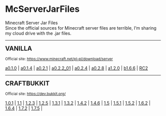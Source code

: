 # McServerJarFiles
Minecraft Server Jar Files <br>
Since the official sources for Minecraft server files are terrible, I’m sharing my cloud drive with the .jar files.

<hr>
<p><span style="font-size:20px;"><strong>VANILLA</strong></span></p>
<p><span style="font-size:12px;">Official site: </span><a target="_blank" rel="noopener noreferrer" href="https://www.minecraft.net/pl-pl/download/server"><span style="font-size:12px;">https://www.minecraft.net/pl-pl/download/server</span></a></p>

<a href="https://mega.nz/folder/WYomgAhI#4C3gs9JDbT1WxMM7dm1fyQ">a0.1.0</a> 
| <a href="https://mega.nz/folder/HV4kzBxC#HQYo1npeTHE7ae1W_-YI9A">a0.1.4</a> 
| <a href="https://mega.nz/folder/KMgD1ZbJ#vaYR7l282SiU9HSsCDMA5A">a0.2.1</a> 
| <a href="https://mega.nz/folder/Hd4j1Zib#ePgY-tdGOsJrQcQouo77Mg">a0.2.2_01</a> 
| <a href="https://mega.nz/folder/fdImkJxL#dTjNCtSnr4zAGTVnGp7Odw">a0.2.4</a> 
| <a href="https://mega.nz/folder/DYAyFS6S#SamNBW92PWlJLSQ2UAMmWw">a0.2.8</a> 
| <a href="https://mega.nz/folder/vZZ3DKKT#6fTWvNbqk7otkpSAzp_pFg">a1.2.0</a> 
| <a href="https://mega.nz/folder/DcRQySpI#eFWV2nJ3PXky62FKLbYcQQ">b1.6.6</a> 
| <a href="https://mega.nz/folder/WFJBiIZK#OOR2O25T4HVWtaM9J6VpOA">RC2</a>
<hr>
<p><span style="font-size:20px;"><strong>CRAFTBUKKIT</strong></span></p>
<p><span style="font-size:12px;">Official site: </span><a target="_blank" rel="noopener noreferrer" href="https://dev.bukkit.org/"><span style="font-size:12px;">https://dev.bukkit.org/</span></a></p>
<a href="https://mega.nz/folder/jdBVAQxb#snLX9bNuXocT0t7I1UUf6w">1.0.1</a> | 
<a href="https://mega.nz/folder/eNIgSSjC#KaJCig8xkKJ5cQJQY-P5YQ">1.1</a> | 
<a href="https://mega.nz/folder/6QYCyCCQ#xsYVFKqIHg5dlo55DO4sHQ">1.2.3</a> | 
<a href="https://mega.nz/folder/7QZkkazS#lO8WkGCRU18svXwm0is-5w">1.2.5</a> | 
<a href="https://mega.nz/folder/yRo03SpI#U6CxAwWWw3NjCg7UYWqMOg">1.3.1</a> | 
<a href="https://mega.nz/folder/3J4CXZJZ#jpu9_kPFyjtjXndONYv-Sg">1.3.2</a> | 
<a href="https://mega.nz/folder/6JxxjZrB#so_Zipnj0NtSav6DdAT8gw">1.4.2</a> | 
<a href="https://mega.nz/folder/iAZUiSwb#sebK9BUCwc83BD6yEWlXvQ">1.4.6</a> | 
<a href="https://mega.nz/folder/zIJBQaKT#yn97O1auDr_pfMBW8i9YFw">1.5</a> | 
<a href="https://mega.nz/folder/qdZ1UThL#cRYTm6qN20Zvb5n8AHA4Vw">1.5.1</a> | 
<a href="https://mega.nz/folder/iNxXSAiS#eHuf4NpcxDf6-5a30qFDFg">1.5.2</a> | 
<a href="https://mega.nz/folder/jYByQYzC#fWeP6TL9k_RDJbdLaXDb1A">1.6.2</a> | 
<a href="https://mega.nz/folder/iVQCVI6D#qRUFLAx-83lUL4crueZgXw">1.6.4</a> | 
<a href="https://mega.nz/folder/7MolmbLb#95HrriwwC_EhHHLGTB5CKQ">1.7.2</a> | 
<a href="https://mega.nz/folder/uQxFTKxA#_ptD6oUkOJwSEgmeIBB2Ow">1.7.5</a> | 

